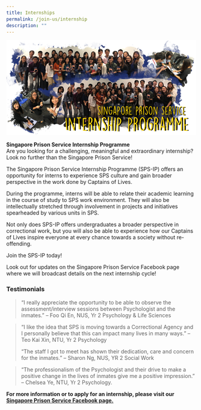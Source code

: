 ```yaml
---
title: Internships
permalink: /join-us/internship
description: ""
---
```

![Alt text for image on Isomer site](/images/internship-banner.png)

**Singapore Prison Service Internship Programme**<br>
Are you looking for a challenging, meaningful and extraordinary internship? Look no further than the Singapore Prison Service!

The Singapore Prison Service Internship Programme (SPS-IP) offers an opportunity for interns to experience SPS culture and gain broader perspective in the work done by Captains of Lives.

During the programme, interns will be able to relate their academic learning in the course of study to SPS work environment. They will also be intellectually stretched through involvement in projects and initiatives spearheaded by various units in SPS.

Not only does SPS-IP offers undergraduates a broader perspective in correctional work, but you will also be able to experience how our Captains of Lives inspire everyone at every chance towards a society without re-offending.

Join the SPS-IP today!

Look out for updates on the Singapore Prison Service Facebook page where we will broadcast details on the next internship cycle!

### **Testimonials**<br>
> “I really appreciate the opportunity to be able to observe the assessment/interview sessions between Psychologist and the inmates.”
> – Foo Qi En, NUS, Yr 2 Psychology & Life Sciences

> “I like the idea that SPS is moving towards a Correctional Agency and I personally believe that this can impact many lives in many ways.”
> – Teo Kai Xin, NTU, Yr 2 Psychology
> 
> “The staff I got to meet has shown their dedication, care and concern for the inmates.”
> – Sharon Ng, NUS, YR 2 Social Work

> “The professionalism of the Psychologist and their drive to make a positive change in the lives of inmates give me a positive impression.”
> – Chelsea Ye, NTU, Yr 2 Psychology.

**For more information or to apply for an internship, please visit our [Singapore Prison Service Facebook page.](https://www.facebook.com/SingaporePrisonService)**